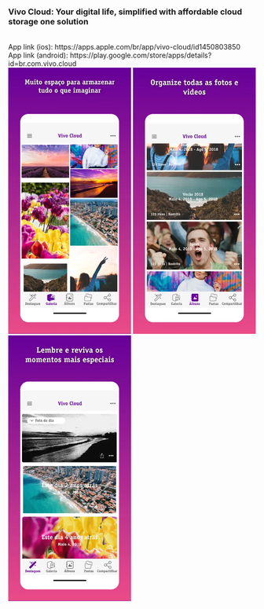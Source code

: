 ### Vivo Cloud: Your digital life, simplified with affordable cloud storage one solution

<br>
App link (ios): https://apps.apple.com/br/app/vivo-cloud/id1450803850
<br>
App link (android): https://play.google.com/store/apps/details?id=br.com.vivo.cloud
<br>

<div>
   <div>
    <img src="https://github.com/MhtChawla/glimpse-of-mywork/blob/main/VivoCloud/1.png" width="250" />
    <img src="https://github.com/MhtChawla/glimpse-of-mywork/blob/main/VivoCloud/2.png" width="250" />
    <img src="https://github.com/MhtChawla/glimpse-of-mywork/blob/main/VivoCloud/3.png" width="250" />
  </div>
</div>
